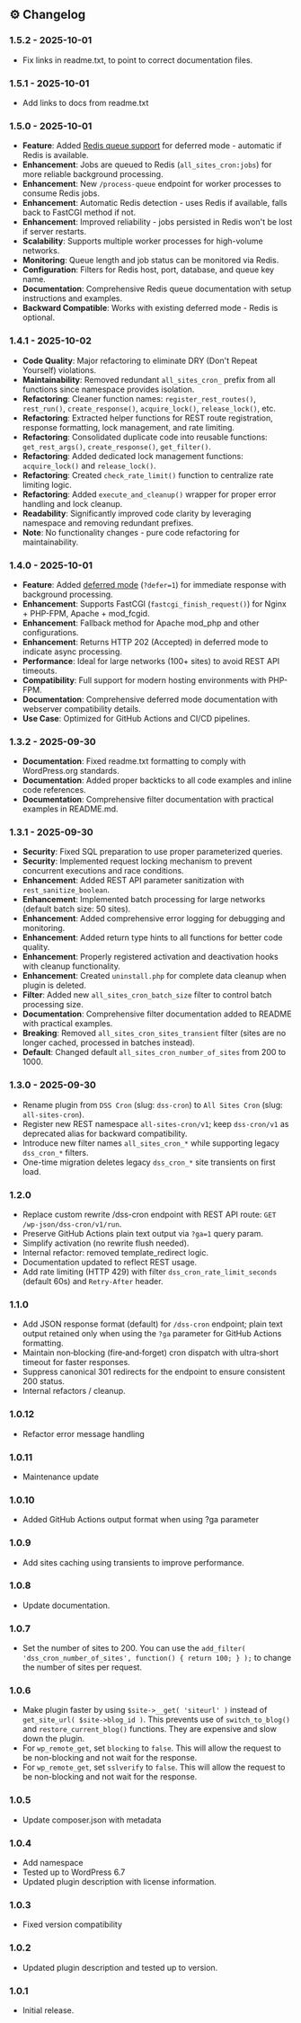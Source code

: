## ⚙️ Changelog

### 1.5.2 - 2025-10-01
- Fix links in readme.txt, to point to correct documentation files.

### 1.5.1 - 2025-10-01

- Add links to docs from readme.txt

### 1.5.0 - 2025-10-01

- **Feature**: Added [Redis queue support](REDIS-QUEUE.md) for deferred mode - automatic if Redis is available.
- **Enhancement**: Jobs are queued to Redis (`all_sites_cron:jobs`) for more reliable background processing.
- **Enhancement**: New `/process-queue` endpoint for worker processes to consume Redis jobs.
- **Enhancement**: Automatic Redis detection - uses Redis if available, falls back to FastCGI method if not.
- **Enhancement**: Improved reliability - jobs persisted in Redis won't be lost if server restarts.
- **Scalability**: Supports multiple worker processes for high-volume networks.
- **Monitoring**: Queue length and job status can be monitored via Redis.
- **Configuration**: Filters for Redis host, port, database, and queue key name.
- **Documentation**: Comprehensive Redis queue documentation with setup instructions and examples.
- **Backward Compatible**: Works with existing deferred mode - Redis is optional.

### 1.4.1 - 2025-10-02

- **Code Quality**: Major refactoring to eliminate DRY (Don't Repeat Yourself) violations.
- **Maintainability**: Removed redundant `all_sites_cron_` prefix from all functions since namespace provides isolation.
- **Refactoring**: Cleaner function names: `register_rest_routes()`, `rest_run()`, `create_response()`, `acquire_lock()`, `release_lock()`, etc.
- **Refactoring**: Extracted helper functions for REST route registration, response formatting, lock management, and rate limiting.
- **Refactoring**: Consolidated duplicate code into reusable functions: `get_rest_args()`, `create_response()`, `get_filter()`.
- **Refactoring**: Added dedicated lock management functions: `acquire_lock()` and `release_lock()`.
- **Refactoring**: Created `check_rate_limit()` function to centralize rate limiting logic.
- **Refactoring**: Added `execute_and_cleanup()` wrapper for proper error handling and lock cleanup.
- **Readability**: Significantly improved code clarity by leveraging namespace and removing redundant prefixes.
- **Note**: No functionality changes - pure code refactoring for maintainability.

### 1.4.0 - 2025-10-01

- **Feature**: Added [deferred mode](DEFERRED-MODE.md) (`?defer=1`) for immediate response with background processing.
- **Enhancement**: Supports FastCGI (`fastcgi_finish_request()`) for Nginx + PHP-FPM, Apache + mod_fcgid.
- **Enhancement**: Fallback method for Apache mod_php and other configurations.
- **Enhancement**: Returns HTTP 202 (Accepted) in deferred mode to indicate async processing.
- **Performance**: Ideal for large networks (100+ sites) to avoid REST API timeouts.
- **Compatibility**: Full support for modern hosting environments with PHP-FPM.
- **Documentation**: Comprehensive deferred mode documentation with webserver compatibility details.
- **Use Case**: Optimized for GitHub Actions and CI/CD pipelines.

### 1.3.2 - 2025-09-30

- **Documentation**: Fixed readme.txt formatting to comply with WordPress.org standards.
- **Documentation**: Added proper backticks to all code examples and inline code references.
- **Documentation**: Comprehensive filter documentation with practical examples in README.md.

### 1.3.1 - 2025-09-30

- **Security**: Fixed SQL preparation to use proper parameterized queries.
- **Security**: Implemented request locking mechanism to prevent concurrent executions and race conditions.
- **Enhancement**: Added REST API parameter sanitization with `rest_sanitize_boolean`.
- **Enhancement**: Implemented batch processing for large networks (default batch size: 50 sites).
- **Enhancement**: Added comprehensive error logging for debugging and monitoring.
- **Enhancement**: Added return type hints to all functions for better code quality.
- **Enhancement**: Properly registered activation and deactivation hooks with cleanup functionality.
- **Enhancement**: Created `uninstall.php` for complete data cleanup when plugin is deleted.
- **Filter**: Added new `all_sites_cron_batch_size` filter to control batch processing size.
- **Documentation**: Comprehensive filter documentation added to README with practical examples.
- **Breaking**: Removed `all_sites_cron_sites_transient` filter (sites are no longer cached, processed in batches instead).
- **Default**: Changed default `all_sites_cron_number_of_sites` from 200 to 1000.

### 1.3.0 - 2025-09-30

- Rename plugin from `DSS Cron` (slug: `dss-cron`) to `All Sites Cron` (slug: `all-sites-cron`).
- Register new REST namespace `all-sites-cron/v1`; keep `dss-cron/v1` as deprecated alias for backward compatibility.
- Introduce new filter names `all_sites_cron_*` while supporting legacy `dss_cron_*` filters.
- One-time migration deletes legacy `dss_cron_*` site transients on first load.

### 1.2.0

- Replace custom rewrite /dss-cron endpoint with REST API route: `GET /wp-json/dss-cron/v1/run`.
- Preserve GitHub Actions plain text output via `?ga=1` query param.
- Simplify activation (no rewrite flush needed).
- Internal refactor: removed template_redirect logic.
- Documentation updated to reflect REST usage.
- Add rate limiting (HTTP 429) with filter `dss_cron_rate_limit_seconds` (default 60s) and `Retry-After` header.

### 1.1.0

- Add JSON response format (default) for `/dss-cron` endpoint; plain text output retained only when using the `?ga` parameter for GitHub Actions formatting.
- Maintain non‑blocking (fire‑and‑forget) cron dispatch with ultra‑short timeout for faster responses.
- Suppress canonical 301 redirects for the endpoint to ensure consistent 200 status.
- Internal refactors / cleanup.

### 1.0.12

- Refactor error message handling

### 1.0.11

- Maintenance update

### 1.0.10

- Added GitHub Actions output format when using ?ga parameter

### 1.0.9

- Add sites caching using transients to improve performance.

### 1.0.8

- Update documentation.

### 1.0.7

- Set the number of sites to 200. You can use the `add_filter( 'dss_cron_number_of_sites', function() { return 100; } );` to change the number of sites per request.

### 1.0.6

- Make plugin faster by using `$site->__get( 'siteurl' )` instead of `get_site_url( $site->blog_id )`. This prevents use of `switch_to_blog()` and `restore_current_blog()` functions. They are expensive and slow down the plugin.
- For `wp_remote_get`, set `blocking` to `false`. This will allow the request to be non-blocking and not wait for the response.
- For `wp_remote_get`, set `sslverify` to `false`. This will allow the request to be non-blocking and not wait for the response.

### 1.0.5

- Update composer.json with metadata

### 1.0.4

- Add namespace
- Tested up to WordPress 6.7
- Updated plugin description with license information.

### 1.0.3

- Fixed version compatibility

### 1.0.2

- Updated plugin description and tested up to version.

### 1.0.1

- Initial release.
